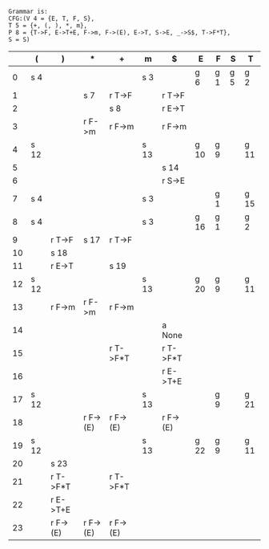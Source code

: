 ```
Grammar is:
CFG:(V 4 = {E, T, F, S},
T 5 = {+, (, ), *, m},
P 8 = {T->F, E->T+E, F->m, F->(E), E->T, S->E, _->S$, T->F*T},
S = S)

```
| | ( | ) | * | + | m | $ | E | F | S | T |
| - | - | - | - | - | - | - | - | - | - | - |
| 0 | s 4 |  |  |  | s 3 |  | g 6 | g 1 | g 5 | g 2 | 
| 1 |  |  | s 7 | r T->F |  | r T->F |  |  |  |  | 
| 2 |  |  |  | s 8 |  | r E->T |  |  |  |  | 
| 3 |  |  | r F->m | r F->m |  | r F->m |  |  |  |  | 
| 4 | s 12 |  |  |  | s 13 |  | g 10 | g 9 |  | g 11 | 
| 5 |  |  |  |  |  | s 14 |  |  |  |  | 
| 6 |  |  |  |  |  | r S->E |  |  |  |  | 
| 7 | s 4 |  |  |  | s 3 |  |  | g 1 |  | g 15 | 
| 8 | s 4 |  |  |  | s 3 |  | g 16 | g 1 |  | g 2 | 
| 9 |  | r T->F | s 17 | r T->F |  |  |  |  |  |  | 
| 10 |  | s 18 |  |  |  |  |  |  |  |  | 
| 11 |  | r E->T |  | s 19 |  |  |  |  |  |  | 
| 12 | s 12 |  |  |  | s 13 |  | g 20 | g 9 |  | g 11 | 
| 13 |  | r F->m | r F->m | r F->m |  |  |  |  |  |  | 
| 14 |  |  |  |  |  | a None |  |  |  |  | 
| 15 |  |  |  | r T->F*T |  | r T->F*T |  |  |  |  | 
| 16 |  |  |  |  |  | r E->T+E |  |  |  |  | 
| 17 | s 12 |  |  |  | s 13 |  |  | g 9 |  | g 21 | 
| 18 |  |  | r F->(E) | r F->(E) |  | r F->(E) |  |  |  |  | 
| 19 | s 12 |  |  |  | s 13 |  | g 22 | g 9 |  | g 11 | 
| 20 |  | s 23 |  |  |  |  |  |  |  |  | 
| 21 |  | r T->F*T |  | r T->F*T |  |  |  |  |  |  | 
| 22 |  | r E->T+E |  |  |  |  |  |  |  |  | 
| 23 |  | r F->(E) | r F->(E) | r F->(E) |  |  |  |  |  |  | 
